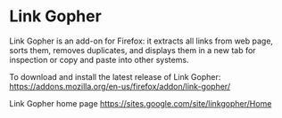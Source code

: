 Link Gopher
===========

Link Gopher is an add-on for Firefox: it extracts all links from web page, sorts them, removes duplicates, and displays them in a new tab for inspection or copy and paste into other systems.

To download and install the latest release of Link Gopher:
https://addons.mozilla.org/en-us/firefox/addon/link-gopher/

Link Gopher home page
https://sites.google.com/site/linkgopher/Home
